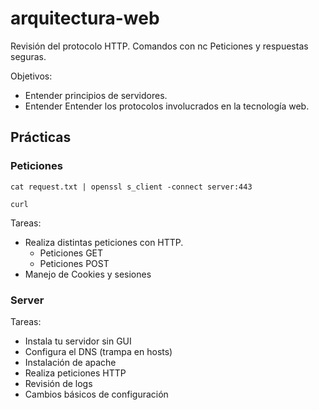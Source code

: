 # arquitectura-web

Revisión del protocolo HTTP. Comandos con nc
Peticiones y respuestas seguras.

Objetivos:

- Entender principios de servidores.
- Entender Entender los protocolos involucrados en la tecnología web.


## Prácticas

### Peticiones

```ssh
cat request.txt | openssl s_client -connect server:443
```

```ssh
curl
```

Tareas: 

- Realiza distintas peticiones con HTTP.
  - Peticiones GET
  - Peticiones POST
- Manejo de Cookies y sesiones


### Server

Tareas:

- Instala tu servidor sin GUI
- Configura el DNS (trampa en hosts)
- Instalación de apache
- Realiza peticiones HTTP
- Revisión de logs
- Cambios básicos de configuración